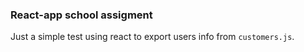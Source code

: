 ### React-app school assigment

Just a simple test using react to export users info from `customers.js`.
